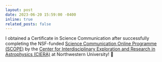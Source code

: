 ```yaml
---
layout: post
date: 2023-06-20 15:59:00 -0400
inline: true
related_posts: false
---
```


I obtained a Certificate in Science Communication after successfully completing the NSF-funded [Science Communication Online Programme (SCOPE)](https://ciera.northwestern.edu/programs/scope/) by the [Center for Interdisciplinary Exploration and Research in Astrophysics (CIERA)](https://ciera.northwestern.edu/) at Northwestern University! :tada: